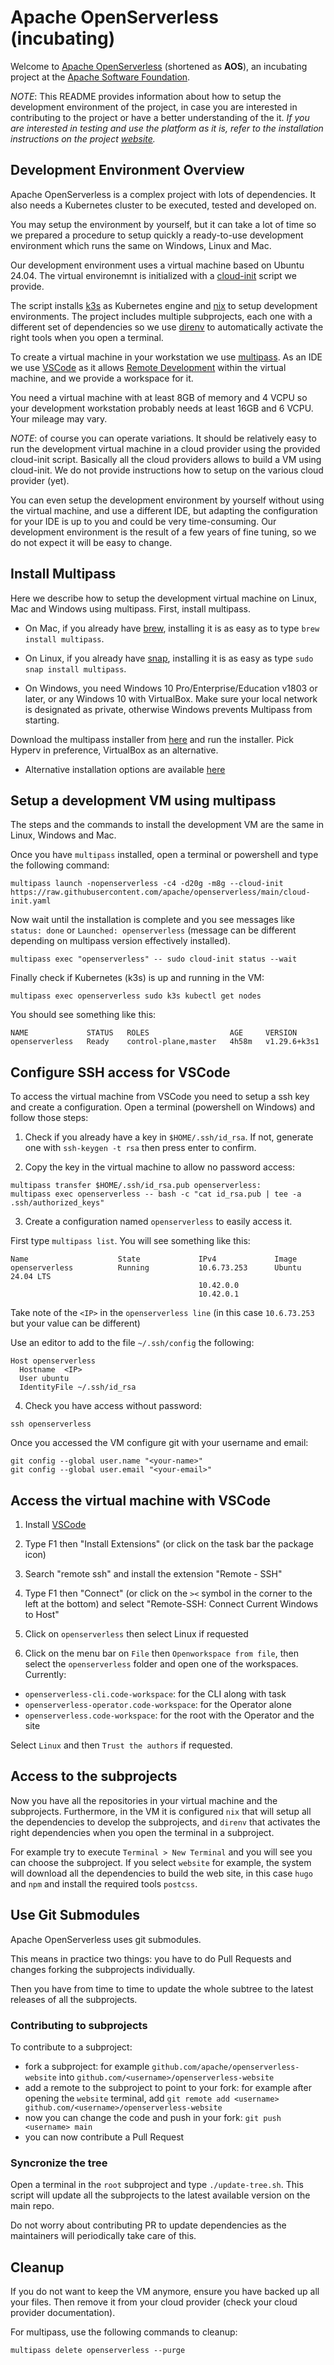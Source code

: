 # Apache OpenServerless (incubating)

Welcome to [Apache OpenServerless](https://cwiki.apache.org/confluence/display/INCUBATOR/OpenServerlessProposal) (shortened as **AOS**), an incubating project at the [Apache Software Foundation](https://www.apache.org).

*NOTE*: This README provides information about how to setup the development environment of the project, in case you are interested in contributing to the project or have a better understanding of the it. *If you are interested in testing and use the platform as it is, refer to the installation instructions on the project [website](https://openserverless.apache.org).*

## Development Environment Overview

Apache OpenServerless is a complex project with lots of dependencies. It also needs a Kubernetes cluster to be executed, tested and developed on.

You may setup the environment by yourself, but it can take a lot of time so we prepared a procedure to setup quickly a ready-to-use development environment which runs the same on Windows, Linux and Mac. 

Our development environment uses a virtual machine based on Ubuntu 24.04. The virtual environemnt is initialized with a [cloud-init](https://cloud-init.io/) script we provide. 

The script installs [k3s](https://k3s.io/) as Kubernetes engine and [nix](https://nixos.org/download/#download-nix) to setup development environments. The project includes multiple subprojects, each one with a different set of dependencies so we use [direnv](https://direnv.net/) to automatically activate the right tools when you open a terminal.

To create a virtual machine in your workstation we use [multipass](https://multipass.run/). As an IDE we use [VSCode](https://code.visualstudio.com/) as it allows [Remote Development](https://code.visualstudio.com/docs/remote/remote-overview) within the virtual machine, and we provide a workspace for it.

You need a virtual machine with at least 8GB of memory and 4 VCPU so your development workstation probably needs at least 16GB and 6 VCPU. Your mileage may vary.

*NOTE*: of course you can operate variations. It should be relatively easy to run the development virtual machine in a cloud provider using the provided cloud-init script. Basically all the cloud providers allows to build a VM using cloud-init.
We do not provide instructions how to setup on the various cloud provider (yet).

You can even setup the development environment by yourself without using the virtual machine, and use a different IDE, but adapting the configuration for your IDE is up to you and could be very time-consuming. Our development environment is the result of a few years of fine tuning, so we do not expect it will be easy to change.

## Install Multipass

Here we describe how to setup the development virtual machine on Linux, Mac and Windows using multipass. First, install multipass.

- On Mac, if you already have [brew](https://brew.sh/), installing it is as easy as to type `brew install multipass`.

- On Linux, if you already have [snap](https://snapcraft.io/), installing it is as easy as type `sudo snap install multipass`.

- On Windows, you need Windows 10 Pro/Enterprise/Education v1803 or later, or any Windows 10 with VirtualBox. Make sure your local network is designated as private, otherwise Windows prevents Multipass from starting.

Download the multipass installer from [here](https://multipass.run/download/windows) and run the installer. Pick Hyperv in preference, VirtualBox as an alternative.

- Alternative installation options are available [here](https://multipass.run/install)

## Setup a development VM using multipass

The steps and the commands to install the development VM are the same in Linux, Windows and Mac.

Once you have `multipass` installed, open a terminal or powershell and type the following command:

```
multipass launch -nopenserverless -c4 -d20g -m8g --cloud-init https://raw.githubusercontent.com/apache/openserverless/main/cloud-init.yaml
```

Now wait until the installation is complete and you see messages like `status: done` or `Launched: openserverless` (message can be different depending on multipass version effectively installed).

```
multipass exec "openserverless" -- sudo cloud-init status --wait
```

Finally check if Kubernetes (k3s) is up and running in the VM:

```
multipass exec openserverless sudo k3s kubectl get nodes
```

You should see something like this:

```
NAME             STATUS   ROLES                  AGE     VERSION
openserverless   Ready    control-plane,master   4h58m   v1.29.6+k3s1
```

## Configure SSH access for VSCode

To access the virtual machine from VSCode you need to setup a ssh key and create a configuration. Open a terminal (powershell on Windows) and follow those steps:

1. Check if you already have a key in `$HOME/.ssh/id_rsa`. If not, generate one with `ssh-keygen -t rsa` then press enter to confirm.

2. Copy the key in the virtual machine to allow no password access:

```
multipass transfer $HOME/.ssh/id_rsa.pub openserverless:
multipass exec openserverless -- bash -c "cat id_rsa.pub | tee -a .ssh/authorized_keys"
```

3. Create a configuration named `openserverless` to easily access it.

First type `multipass list`. You will see something like this:

```
Name                    State             IPv4             Image
openserverless          Running           10.6.73.253      Ubuntu 24.04 LTS
                                          10.42.0.0
                                          10.42.0.1
```

Take note of the `<IP>` in the `openserverless line` (in this case `10.6.73.253` but your value can be different)

Use an editor to add to the file `~/.ssh/config` the following:

```
Host openserverless
  Hostname  <IP>
  User ubuntu
  IdentityFile ~/.ssh/id_rsa
```

4. Check you have access without password:

```
ssh openserverless
```

Once you accessed the VM configure git with your username and email:

```
git config --global user.name "<your-name>"
git config --global user.email "<your-email>"
```

## Access the virtual machine with VSCode

1. Install [VSCode](https://code.visualstudio.com/)

2. Type F1 then "Install Extensions" (or click on the task bar the package icon)

3. Search "remote ssh" and install the extension "Remote - SSH"

4. Type F1 then "Connect" (or click on the `><` symbol in the corner to the left at the bottom) and select "Remote-SSH: Connect Current Windows to Host"

5. Click on `openserverless` then select Linux if requested

6. Click on the menu bar on `File` then `Openworkspace from file`, then select the `openserverless` folder and open one of the workspaces. Currently:

- `openserverless-cli.code-workspace`: for the CLI along with task
- `openserverless-operator.code-workspace`: for the Operator alone
- `openserverless.code-workspace`: for the root with the Operator and the site


 Select `Linux` and then `Trust the authors` if requested.

## Access to the subprojects

Now you have all the repositories in your virtual machine and the subprojects. Furthermore, in the VM it is configured `nix` that will setup all the dependencies to develop the subprojects, and `direnv` that activates the right dependencies when you open the terminal in a subproject.

For example try to execute `Terminal > New Terminal` and you will see you can choose the subproject. If you select `website` for example, the system will download all the dependencies to build the web site, in this case `hugo` and `npm` and install the required tools `postcss`.

## Use Git Submodules

Apache OpenServerless uses git submodules.

This means in practice two things: you have to do Pull Requests and changes forking the subprojects individually.

Then you have from time to time to update the whole subtree to the latest releases of all the subprojects.

### Contributing to subprojects

To contribute to a subproject:

- fork a subproject: for example `github.com/apache/openserverless-website` into `github.com/<username>/openserverless-website`
- add a remote to the subproject to point to your fork: for example after opening the `website` terminal, add `git remote add <username> github.com/<username>/openserverless-website`
- now you can change the code and push in your fork: `git push <username> main`
- you can now contribute a Pull Request

### Syncronize the tree

Open a terminal in the `root` subproject and type `./update-tree.sh`. This script will update all the subprojects to the latest available version on the main repo.

Do not worry about contributing PR to update dependencies as the maintainers will periodically take care of this.

## Cleanup

If you do not want to keep the VM anymore, ensure you have backed up all your files. Then remove it from your cloud provider (check your cloud provider documentation).

For multipass, use the following commands to cleanup:

```
multipass delete openserverless --purge
```
